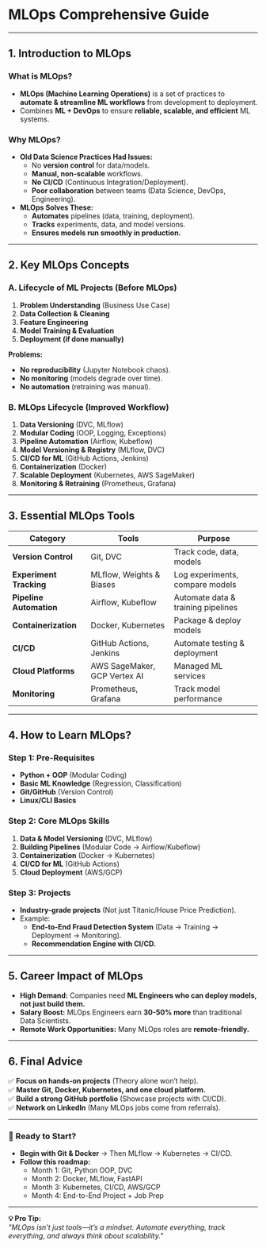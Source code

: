 # **MLOps Comprehensive Guide**  

---

## **1. Introduction to MLOps**  
### **What is MLOps?**  
- **MLOps (Machine Learning Operations)** is a set of practices to **automate & streamline ML workflows** from development to deployment.  
- Combines **ML + DevOps** to ensure **reliable, scalable, and efficient** ML systems.  

### **Why MLOps?**  
- **Old Data Science Practices Had Issues:**  
  - No **version control** for data/models.  
  - **Manual, non-scalable** workflows.  
  - **No CI/CD** (Continuous Integration/Deployment).  
  - **Poor collaboration** between teams (Data Science, DevOps, Engineering).  
- **MLOps Solves These:**  
  - **Automates** pipelines (data, training, deployment).  
  - **Tracks** experiments, data, and model versions.  
  - **Ensures models run smoothly in production.**  

---

## **2. Key MLOps Concepts**  
### **A. Lifecycle of ML Projects (Before MLOps)**  
1. **Problem Understanding** (Business Use Case)  
2. **Data Collection & Cleaning**  
3. **Feature Engineering**  
4. **Model Training & Evaluation**  
5. **Deployment (if done manually)**  

**Problems:**  
- **No reproducibility** (Jupyter Notebook chaos).  
- **No monitoring** (models degrade over time).  
- **No automation** (retraining was manual).  

### **B. MLOps Lifecycle (Improved Workflow)**  
1. **Data Versioning** (DVC, MLflow)  
2. **Modular Coding** (OOP, Logging, Exceptions)  
3. **Pipeline Automation** (Airflow, Kubeflow)  
4. **Model Versioning & Registry** (MLflow, DVC)  
5. **CI/CD for ML** (GitHub Actions, Jenkins)  
6. **Containerization** (Docker)  
7. **Scalable Deployment** (Kubernetes, AWS SageMaker)  
8. **Monitoring & Retraining** (Prometheus, Grafana)  

---

## **3. Essential MLOps Tools**  
| **Category**       | **Tools**                          | **Purpose** |
|---------------------|-----------------------------------|------------|
| **Version Control** | Git, DVC                          | Track code, data, models |
| **Experiment Tracking** | MLflow, Weights & Biases | Log experiments, compare models |
| **Pipeline Automation** | Airflow, Kubeflow | Automate data & training pipelines |
| **Containerization** | Docker, Kubernetes | Package & deploy models |
| **CI/CD** | GitHub Actions, Jenkins | Automate testing & deployment |
| **Cloud Platforms** | AWS SageMaker, GCP Vertex AI | Managed ML services |
| **Monitoring** | Prometheus, Grafana | Track model performance |

---

## **4. How to Learn MLOps?**  
### **Step 1: Pre-Requisites**  
- **Python + OOP** (Modular Coding)  
- **Basic ML Knowledge** (Regression, Classification)  
- **Git/GitHub** (Version Control)  
- **Linux/CLI Basics**  

### **Step 2: Core MLOps Skills**  
1. **Data & Model Versioning** (DVC, MLflow)  
2. **Building Pipelines** (Modular Code → Airflow/Kubeflow)  
3. **Containerization** (Docker → Kubernetes)  
4. **CI/CD for ML** (GitHub Actions)  
5. **Cloud Deployment** (AWS/GCP)  

### **Step 3: Projects**  
- **Industry-grade projects** (Not just Titanic/House Price Prediction).  
- Example:  
  - **End-to-End Fraud Detection System** (Data → Training → Deployment → Monitoring).  
  - **Recommendation Engine with CI/CD.**  

---

## **5. Career Impact of MLOps**  
- **High Demand:** Companies need **ML Engineers who can deploy models, not just build them.**  
- **Salary Boost:** MLOps Engineers earn **30-50% more** than traditional Data Scientists.  
- **Remote Work Opportunities:** Many MLOps roles are **remote-friendly.**  

---

## **6. Final Advice**  
✅ **Focus on hands-on projects** (Theory alone won’t help).  
✅ **Master Git, Docker, Kubernetes, and one cloud platform.**  
✅ **Build a strong GitHub portfolio** (Showcase projects with CI/CD).  
✅ **Network on LinkedIn** (Many MLOps jobs come from referrals).  

---

### **🚀 Ready to Start?**  
- **Begin with Git & Docker** → Then MLflow → Kubernetes → CI/CD.  
- **Follow this roadmap:**  
  - Month 1: Git, Python OOP, DVC  
  - Month 2: Docker, MLflow, FastAPI  
  - Month 3: Kubernetes, CI/CD, AWS/GCP  
  - Month 4: End-to-End Project + Job Prep  

---

**💡 Pro Tip:**  
*"MLOps isn’t just tools—it’s a mindset. Automate everything, track everything, and always think about scalability."*  

